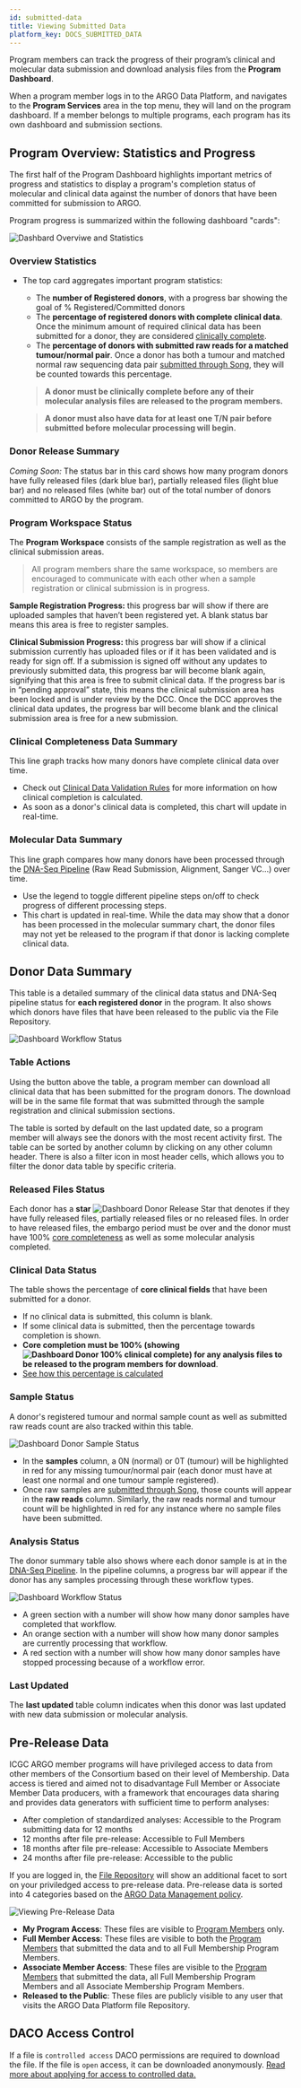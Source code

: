 ```yaml
---
id: submitted-data
title: Viewing Submitted Data
platform_key: DOCS_SUBMITTED_DATA
---
```


Program members can track the progress of their program’s clinical and molecular data submission and download analysis files from the **Program Dashboard**.

When a program member logs in to the ARGO Data Platform, and navigates to the **Program Services** area in the top menu, they will land on the program dashboard. If a member belongs to multiple programs, each program has its own dashboard and submission sections.

## Program Overview: Statistics and Progress

The first half of the Program Dashboard highlights important metrics of progress and statistics to display a program's completion status of molecular and clinical data against the number of donors that have been committed for submission to ARGO.

Program progress is summarized within the following dashboard "cards":

![Dashbard Overviwe and Statistics](/assets/submission/program_stats_section.png)

### Overview Statistics

- The top card aggregates important program statistics:

  - The **number of Registered donors**, with a progress bar showing the goal of % Registered/Committed donors
  - The **percentage of registered donors with complete clinical data**. Once the minimum amount of required clinical data has been submitted for a donor, they are considered [clinically complete](/docs/submission/clinical-data-validation-rules#clinical-data-completion).
  - The **percentage of donors with submitted raw reads for a matched tumour/normal pair**. Once a donor has both a tumour and matched normal raw sequencing data pair [submitted through Song](/docs/submission/submitting-molecular-data), they will be counted towards this percentage.

  > **A donor must be clinically complete before any of their molecular analysis files are released to the program members.**

  > **A donor must also have data for at least one T/N pair before submitted before molecular processing will begin.**

### Donor Release Summary

_Coming Soon:_ The status bar in this card shows how many program donors have fully released files (dark blue bar), partially released files (light blue bar) and no released files (white bar) out of the total number of donors committed to ARGO by the program.

### Program Workspace Status

The **Program Workspace** consists of the sample registration as well as the clinical submission areas.

> All program members share the same workspace, so members are encouraged to communicate with each other when a sample registration or clinical submission is in progress.

**Sample Registration Progress:** this progress bar will show if there are uploaded samples that haven’t been registered yet. A blank status bar means this area is free to register samples.

**Clinical Submission Progress:** this progress bar will show if a clinical submission currently has uploaded files or if it has been validated and is ready for sign off. If a submission is signed off without any updates to previously submitted data, this progress bar will become blank again, signifying that this area is free to submit clinical data. If the progress bar is in “pending approval” state, this means the clinical submission area has been locked and is under review by the DCC. Once the DCC approves the clinical data updates, the progress bar will become blank and the clinical submission area is free for a new submission.

### Clinical Completeness Data Summary

This line graph tracks how many donors have complete clinical data over time.

- Check out [Clinical Data Validation Rules](/docs/submission/clinical-data-validation-rules) for more information on how clinical completion is calculated.
- As soon as a donor's clinical data is completed, this chart will update in real-time.

### Molecular Data Summary

This line graph compares how many donors have been processed through the [DNA-Seq Pipeline](/docs/analysis-workflows/dna-alignment) (Raw Read Submission, Alignment, Sanger VC...) over time.

- Use the legend to toggle different pipeline steps on/off to check progress of different processing steps.
- This chart is updated in real-time. While the data may show that a donor has been processed in the molecular summary chart, the donor files may not yet be released to the program if that donor is lacking complete clinical data.

## Donor Data Summary

This table is a detailed summary of the clinical data status and DNA-Seq pipeline status for **each registered donor** in the program. It also shows which donors have files that have been released to the public via the File Repository.

![Dashboard Workflow Status](/assets/submission/program_donor_summary_section.png)

### Table Actions

Using the button above the table, a program member can download all clinical data that has been submitted for the program donors. The download will be in the same file format that was submitted through the sample registration and clinical submission sections.

The table is sorted by default on the last updated date, so a program member will always see the donors with the most recent activity first. The table can be sorted by another column by clicking on any other column header. There is also a filter icon in most header cells, which allows you to filter the donor data table by specific criteria.

### Released Files Status

Each donor has a **star** ![Dashboard Donor Release Star](/assets/submission/dashboard-donor-star.png) that denotes if they have fully released files, partially released files or no released files. In order to have released files, the embargo period must be over and the donor must have 100% [core completeness](/docs/submission/clinical-data-validation-rules#clinical-data-completion) as well as some molecular analysis completed.

### Clinical Data Status

The table shows the percentage of **core clinical fields** that have been submitted for a donor.

- If no clinical data is submitted, this column is blank.
- If some clinical data is submitted, then the percentage towards completion is shown.
- **Core completion must be 100% (showing ![Dashboard Donor 100% clinical complete](/assets/submission/dashboard-clinical-complete.png)) for any analysis files to be released to the program members for download**.
- [See how this percentage is calculated](/docs/submission/clinical-data-validation-rules#clinical-data-completion)

### Sample Status

A donor's registered tumour and normal sample count as well as submitted raw reads count are also tracked within this table.

![Dashboard Donor Sample Status](/assets/submission/dashboard-samples-raw-reads.png)

- In the **samples** column, a 0N (normal) or 0T (tumour) will be highlighted in red for any missing tumour/normal pair (each donor must have at least one normal and one tumour sample registered).
- Once raw samples are [submitted through Song](/docs/submission/submitting-molecular-data), those counts will appear in the **raw reads** column. Similarly, the raw reads normal and tumour count will be highlighted in red for any instance where no sample files have been submitted.

### Analysis Status

The donor summary table also shows where each donor sample is at in the [DNA-Seq Pipeline](/docs/analysis-workflows/dna-alignment). In the pipeline columns, a progress bar will appear if the donor has any samples processing through these workflow types.

![Dashboard Workflow Status](/assets/submission/dashboard-workflow-statusbar.png)

- A green section with a number will show how many donor samples have completed that workflow.
- An orange section with a number will show how many donor samples are currently processing that workflow.
- A red section with a number will show how many donor samples have stopped processing because of a workflow error.
<!-- - Hovering over these sections will show the specific Submitter Sample IDs for each workflow status. -->

### Last Updated

The **last updated** table column indicates when this donor was last updated with new data submission or molecular analysis.

## Pre-Release Data

ICGC ARGO member programs will have privileged access to data from other members of the Consortium based on their level of Membership. Data access is tiered and aimed not to disadvantage Full Member or Associate Member Data producers, with a framework that encourages data sharing and provides data generators with sufficient time to perform analyses:

- After completion of standardized analyses: Accessible to the Program submitting data for 12 months
- 12 months after file pre-release: Accessible to Full Members
- 18 months after file pre-release: Accessible to Associate Members
- 24 months after file pre-release: Accessible to the public

If you are logged in, the [File Repository](https://platform.icgc-argo.org/repository) will show an additional facet to sort on your priviledged access to pre-release data. Pre-release data is sorted into 4 categories based on the [ARGO Data Management policy](https://www.icgc-argo.org/page/133/e2-data-management).

![Viewing Pre-Release Data](/assets/submission/pre-release-data-file-repo-view.png)

- **My Program Access**: These files are visible to [Program Members](/docs/submission/managing-program-access) only.
- **Full Member Access**: These files are visible to both the [Program Members](/docs/submission/managing-program-access) that submitted the data and to all Full Membership Program Members.
- **Associate Member Access**: These files are visible to the [Program Members](/docs/submission/managing-program-access) that submitted the data, all Full Membership Program Members and all Associate Membership Program Members.
- **Released to the Public**: These files are publicly visible to any user that visits the ARGO Data Platform file Repository.

## DACO Access Control

If a file is `controlled access` DACO permissions are required to download the file. If the file is `open` access, it can be downloaded anonymously. [Read more about applying for access to controlled data.](/docs/data-access/data-access)
